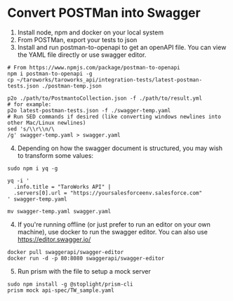 # Convert POSTMan into Swagger
1. Install node, npm and docker on your local system
2. From POSTMan, export your tests to json
3. Install and run postman-to-openapi to get an openAPI file. You can view the YAML file directly or use swagger editor.
```
# From https://www.npmjs.com/package/postman-to-openapi
npm i postman-to-openapi -g
cp ~/taroworks/taroworks_api/integration-tests/latest-postman-tests.json ./postman-temp.json

p2o ./path/to/PostmantoCollection.json -f ./path/to/result.yml
# for example:
p2o latest-postman-tests.json -f ./swagger-temp.yaml
# Run SED commands if desired (like converting windows newlines into other Mac/Linux newlines)
sed 's/\\r\\n/\
/g' swagger-temp.yaml > swagger.yaml
```
4. Depending on how the swagger document is structured, you may wish to transform some values:
```
sudo npm i yq -g

yq -i '
  .info.title = "TaroWorks API" |
  .servers[0].url = "https://yoursalesforceenv.salesforce.com"
' swagger-temp.yaml

mv swagger-temp.yaml swagger.yaml

```


4. If you're running offline (or just prefer to run an editor on your own machine), use docker to run the swagger editor. You can also use https://editor.swagger.io/
```
docker pull swaggerapi/swagger-editor
docker run -d -p 80:8080 swaggerapi/swagger-editor
```
5. Run prism with the file to setup a mock server
```
sudo npm install -g @stoplight/prism-cli
prism mock api-spec/TW_sample.yaml

```